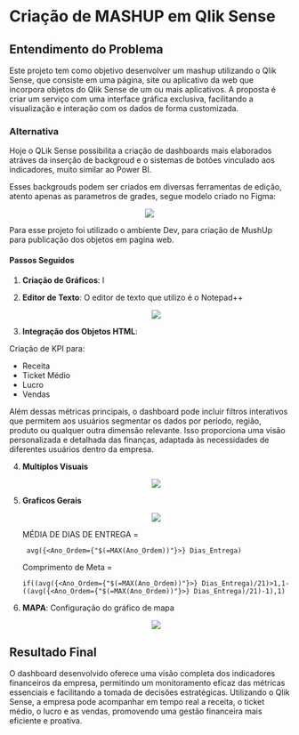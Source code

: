 # Criação de MASHUP em Qlik Sense

## Entendimento do Problema

Este projeto tem como objetivo desenvolver um mashup utilizando o Qlik Sense, que consiste em uma página, site ou aplicativo da web que incorpora objetos do Qlik Sense de um ou mais aplicativos. A proposta é criar um serviço com uma interface gráfica exclusiva, facilitando a visualização e interação com os dados de forma customizada.

### Alternativa

Hoje o QLik Sense possibilita a criação de dashboards mais elaborados atráves da inserção de backgroud e o sistemas de botões vinculado aos indicadores, muito similar ao Power BI.

Esses backgrouds podem ser criados em diversas ferramentas de edição, atento apenas as parametros de grades, segue modelo criado no Figma:

   <p align="center">
   <img src= "FIGMA.jpeg">   

Para esse projeto foi utilizado o ambiente Dev, para criação de MushUp para publicação dos objetos em pagina web.

#### Passos Seguidos

1. **Criação de Gráficos**: I

2. **Editor de Texto**: O editor de texto que utilizo é o Notepad++

   <p align="center">
   <img src= "NOTPAD++.jpeg">   

4. **Integração dos Objetos HTML**:
   
Criação de KPI para:
- Receita
- Ticket Médio
- Lucro
- Vendas

Além dessas métricas principais, o dashboard pode incluir filtros interativos que permitem aos usuários segmentar os dados por período, região, produto ou qualquer outra dimensão relevante. Isso proporciona uma visão personalizada e detalhada das finanças, adaptada às necessidades de diferentes usuários dentro da empresa.

4. **Multiplos Visuais**

   <p align="center">
   <img src= "GRAF.jpeg">   

4. **Graficos Gerais**
   
   <p align="center">
   <img src= "P2 - GERAL.jpeg">
    
    MÉDIA DE DIAS DE ENTREGA = 
        
        avg({<Ano_Ordem={"$(=MAX(Ano_Ordem))"}>} Dias_Entrega)


     Comprimento de Meta = 
        
       if((avg({<Ano_Ordem={"$(=MAX(Ano_Ordem))"}>} Dias_Entrega)/21)>1,1-((avg({<Ano_Ordem={"$(=MAX(Ano_Ordem))"}>} Dias_Entrega)/21)-1),1)

5. **MAPA**: Configuração do gráfico de mapa

   <p align="center">
   <img src= "MAPA 1.jpeg">
   
## Resultado Final

O dashboard desenvolvido oferece uma visão completa dos indicadores financeiros da empresa, permitindo um monitoramento eficaz das métricas essenciais e facilitando a tomada de decisões estratégicas. Utilizando o Qlik Sense, a empresa pode acompanhar em tempo real a receita, o ticket médio, o lucro e as vendas, promovendo uma gestão financeira mais eficiente e proativa.
